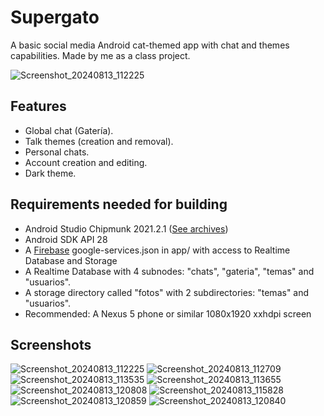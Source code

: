 # Supergato
A basic social media Android cat-themed app with chat and themes capabilities. Made by me as a class project.

![Screenshot_20240813_112225](https://github.com/user-attachments/assets/3f3f14d0-92a1-4a6f-8c87-90f4a652f8f2)

## Features
- Global chat (Gatería).
- Talk themes (creation and removal).
- Personal chats.
- Account creation and editing.
- Dark theme.

## Requirements needed for building
- Android Studio Chipmunk 2021.2.1 ([See archives](https://developer.android.com/studio/archive))
- Android SDK API 28
- A [Firebase](https://firebase.google.com) google-services.json in app/ with access to Realtime Database and Storage
- A Realtime Database with 4 subnodes: "chats", "gateria", "temas" and "usuarios".
- A storage directory called "fotos" with 2 subdirectories: "temas" and "usuarios".
- Recommended: A Nexus 5 phone or similar 1080x1920 xxhdpi screen

## Screenshots
![Screenshot_20240813_112225](https://github.com/user-attachments/assets/a428e65a-5939-49d3-9023-e4cdc77e3c75)
![Screenshot_20240813_112709](https://github.com/user-attachments/assets/94394ab7-f2f7-4f15-b72d-20b0e8a84fee)
![Screenshot_20240813_113535](https://github.com/user-attachments/assets/10cac2f0-9916-47a2-9e3b-a0960904811e)
![Screenshot_20240813_113655](https://github.com/user-attachments/assets/7384e3fd-004e-4d0c-b4c9-4bf952f73001)
![Screenshot_20240813_120808](https://github.com/user-attachments/assets/728b88c3-abc2-463f-a476-7bb8c776f8f1)
![Screenshot_20240813_115828](https://github.com/user-attachments/assets/c1561a65-62f4-4d58-b827-d61c92e84feb)
![Screenshot_20240813_120859](https://github.com/user-attachments/assets/5cf532a9-65b4-439e-b44a-4db5ff9b617e)
![Screenshot_20240813_120840](https://github.com/user-attachments/assets/843bb706-f3e2-4fb6-a020-bde68702fff3)
